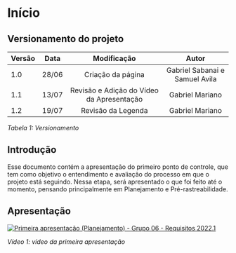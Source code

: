 # Início

## Versionamento do projeto

| Versão | Data  |    Modificação    |             Autor              |
| ------ | ----- | :---------------: | :----------------------------: |
| 1.0    | 28/06 | Criação da página | Gabriel Sabanai e Samuel Avila |
| 1.1    | 13/07 | Revisão e Adição do Vídeo da Apresentação | Gabriel Mariano |
| 1.2    | 19/07 | Revisão da Legenda | Gabriel Mariano |

_Tabela 1: Versionamento_

## Introdução

Esse documento contém a apresentação do primeiro ponto de controle, que tem como objetivo o entendimento e avaliação do processo em que o projeto está seguindo. Nessa etapa, será apresentado o que foi feito até o momento, pensando principalmente em Planejamento e Pré-rastreabilidade.

## Apresentação
[![Primeira apresentação (Planejamento) - Grupo 06 - Requisitos 2022.1](https://img.youtube.com/vi/Dr2-mjbicxo/0.jpg)](https://www.youtube.com/watch?v=Dr2-mjbicxo)

_Vídeo 1: vídeo da primeira apresentação_